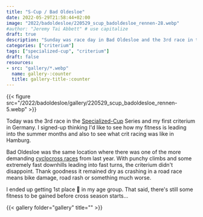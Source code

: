 ```yaml
---
title: "S-Cup / Bad Oldesloe"
date: 2022-05-29T21:58:44+02:00
image: "2022/badoldesloe/220529_scup_badoldesloe_rennen-28.webp"
#author: "Jeremy Tai Abbett" # use capitalize
draft: true
description: "Sunday was race day in Bad Oldesloe and the 3rd race in the Specialized-Cup."
categories: ["criterium"]
tags: ["specialized-cup", "criterium"]
draft: false
resources: 
- src: "gallery/*.webp"
  name: gallery-:counter
  title: gallery-title-:counter
---
```


{{< figure src="/2022/badoldesloe/gallery/220529_scup_badoldesloe_rennen-5.webp" >}}

Today was the 3rd race in the [Specialized-Cup](https://www.facebook.com/specializedcupsh/) Series and my first criterium in Germany. I signed-up thinking I'd like to see how my fitness is leading into the summer months and also to see what crit racing was like in Hamburg.

Bad Oldesloe was the same location where there was one of the more demanding [cyclocross races](/2021/bad_oldesloe/) from last year. With punchy climbs and some extremely fast downhills leading into fast turns, the criterium didn't disappoint. Thank goodness it remained dry as crashing in a road race means bike damage, road rash or something much worse.

I ended up getting 1st place 🥇 in my age group. That said, there's still some fitness to be gained before cross season starts...

{{< gallery folder="gallery" title="" >}}